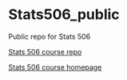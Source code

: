 # Stats506_public
Public repo for Stats 506

[Stats 506 course repo](https://github.com/jbhender/Stats506_F20)

[Stats 506 course homepage](http://jbhender.github.io/Stats506/F20/)